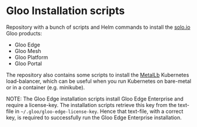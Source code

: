 # Gloo Installation scripts

Repository with a bunch of scripts and Helm commands to install the [solo.io](https://solo.io) Gloo products:

* Gloo Edge
* Gloo Mesh
* Gloo Platform
* Gloo Portal

The repository also contains some scripts to install the [MetalLb](https://metallb.universe.tf/) Kubernetes load-balancer, which can be useful when you run Kubernetes on bare-metal or in a container (e.g. minikube).

NOTE: The Gloo Edge installation scripts install Gloo Edge Enterprise and require a license-key. The installation scripts retrieve this key from the text-file in `~/.gloo/gloo-edge-license-key`. Hence that text-file, with a correct key, is required to successfully run the Gloo Edge Enterprise installation.